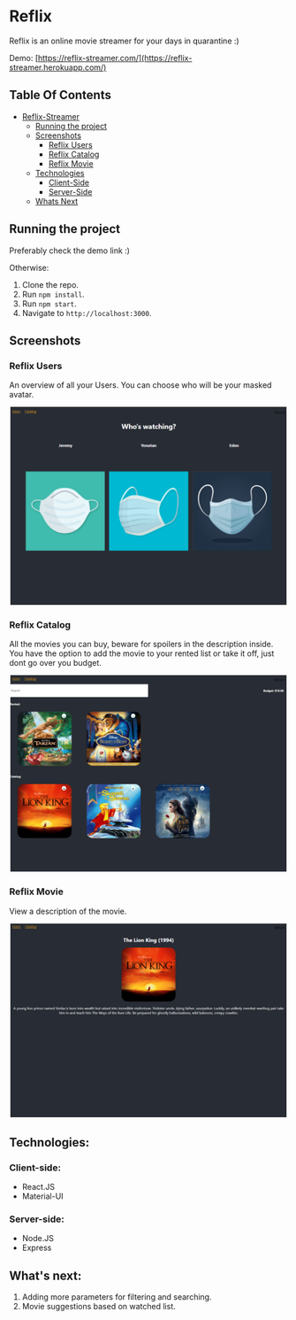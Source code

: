# Reflix 

Reflix is an online movie streamer for your days in quarantine :)

Demo: [https://reflix-streamer.com/](https://reflix-streamer.herokuapp.com/)

## Table Of Contents
- [Reflix-Streamer](#reflix-streamer)
  * [Running the project](#running-the-project)
  * [Screenshots](#screenshots)
    + [Reflix Users](#reflix-users)
    + [Reflix Catalog](#reflix-catalog)
    + [Reflix Movie](#reflix-movie)
  * [Technologies](#technologies)
    + [Client-Side](#client-side)
    + [Server-Side](#server-side)
  * [Whats Next](#whats-next)
  
## Running the project
Preferably check the demo link :)

Otherwise:

1. Clone the repo.
2. Run `npm install`.
4. Run `npm start`.
5. Navigate to `http://localhost:3000`.

## Screenshots

### Reflix Users
An overview of all your Users. You can choose who will be your masked avatar.

<p align="center"><img src="imagesForREADME/reflix-users.png" width="500" /></p>


### Reflix Catalog
All the movies you can buy, beware for spoilers in the description inside.
You have the option to add the movie to your rented list or take it off,
just dont go over you budget.
<p align="center"><img src="imagesForREADME/reflix-catalog.png" width="500" /></p>

### Reflix Movie
View a description of the movie.
<p align="center"><img src="imagesForREADME/reflix-movie.png" width="500" /></p>

## Technologies:

### Client-side:
* React.JS
* Material-UI

### Server-side:
* Node.JS
* Express

## What's next:
1. Adding more parameters for filtering and searching.
2. Movie suggestions based on watched list.

